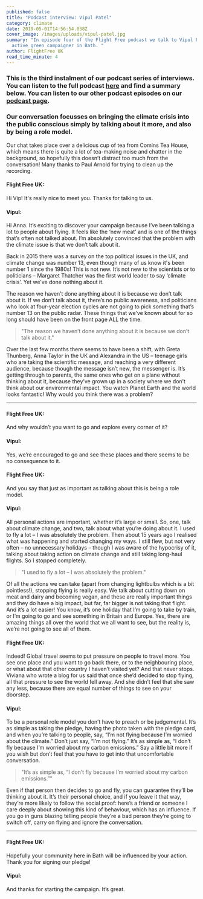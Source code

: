 ```yaml
---
published: false
title: "Podcast interview: Vipul Patel"
category: climate
date: 2019-05-01T14:56:54.038Z
cover_image: /images/uploads/vipul-patel.jpg
summary: "In episode four of the Flight Free podcast we talk to Vipul Patel, an
  active green campaigner in Bath. "
author: FlightFree UK
read_time_minute: 4
---
```

### This is the third instalment of our podcast series of interviews. You can listen to the full podcas[](https://www.flightfree.co.uk/podcast/episode/c2c15969/vipul-patel)t [here](https://soundcloud.com/info-728724237/vipul-patel) and find a summary below. You can listen to our other podcast episodes on our [podcast page](https://flightfree.co.uk/podcast/).

### Our conversation focusses on bringing the climate crisis into the public conscious simply by talking about it more, and also by being a role model.

 Our chat takes place over a delicious cup of tea from Comins Tea House, which means there is quite a lot of tea-making noise and chatter in the background, so hopefully this doesn’t distract too much from the conversation! Many thanks to Paul Arnold for trying to clean up the recording.

#### **Flight Free UK:**

Hi Vip! It's really nice to meet you. Thanks for talking to us.

#### **Vipul:**

Hi Anna. It’s exciting to discover your campaign because I’ve been talking a lot to people about flying. It feels like the ‘new meat’ and is one of the things that’s often not talked about. I’m absolutely convinced that the problem with the climate issue is that we don’t talk about it. 

Back in 2015 there was a survey on the top political issues in the UK, and climate change was number 13, even though many of us know it's been number 1 since the 1980s! This is not new. It’s not new to the scientists or to politicians – Margaret Thatcher was the first world leader to say ‘climate crisis’. Yet we’ve done nothing about it.

The reason we haven’t done anything about it is because we don’t talk about it. If we don’t talk about it, there’s no public awareness, and politicians who look at four-year election cycles are not going to pick something that’s number 13 on the public radar. These things that we’ve known about for so long should have been on the front page ALL the time.

> "The reason we haven’t done anything about it is because we don’t talk about it."

Over the last few months there seems to have been a shift, with Greta Thunberg, Anna Taylor in the UK and Alexandra in the US – teenage girls who are taking the scientific message, and reaching a very different audience, because though the message isn’t new, the messenger is. It’s getting through to parents, the same ones who get on a plane without thinking about it, because they’ve grown up in a society where we don’t think about our environmental impact. You watch Planet Earth and the world looks fantastic! Why would you think there was a problem? 

- - -

#### Flight Free UK:

And why wouldn’t you want to go and explore every corner of it? 

#### **Vipul:**

Yes, we’re encouraged to go and see these places and there seems to be no consequence to it.

#### **Flight Free UK:**

And you say that just as important as talking about this is being a role model.

#### **Vipul:**

All personal actions are important, whether it’s large or small. So, one, talk about climate change, and two, talk about what you’re doing about it. I used to fly a lot – I was absolutely the problem. Then about 15 years ago I realised what was happening and started changing my ways. I still flew, but not very often – no unnecessary holidays – though I was aware of the hypocrisy of it, talking about taking action on climate change and still taking long-haul flights. So I stopped completely. 

> "I used to fly a lot – I was absolutely the problem."

Of all the actions we can take (apart from changing lightbulbs which is a bit pointless!), stopping flying is really easy. We talk about cutting down on meat and dairy and becoming vegan, and these are really important things and they do have a big impact, but far, far bigger is not taking that flight. And it’s a lot easier! You know, it’s one holiday that I’m going to take by train, or I’m going to go and see something in Britain and Europe. Yes, there are amazing things all over the world that we all want to see, but the reality is, we’re not going to see all of them.

#### **Flight Free UK:**

 Indeed! Global travel seems to put pressure on people to travel more. You see one place and you want to go back there, or to the neighbouring place, or what about that other country I haven’t visited yet? And that never stops. Viviana who wrote a blog for us said that once she’d decided to stop flying, all that pressure to see the world fell away. And she didn’t feel that she saw any less, because there are equal number of things to see on your doorstep.

#### **Vipul:**

To be a personal role model you don’t have to preach or be judgemental. It’s as simple as taking the pledge, having the photo taken with the pledge card, and when you’re talking to people, say, “I’m not flying because I’m worried about the climate.” Don’t just say, “I’m not flying.” It’s as simple as, “I don’t fly because I’m worried about my carbon emissions.” Say a little bit more if you wish but don’t feel that you have to get into that uncomfortable conversation. 

> "It’s as simple as, “I don’t fly because I’m worried about my carbon emissions.”"

Even if that person then decides to go and fly, you can guarantee they’ll be thinking about it. It’s their personal choice, and if you leave it that way, they’re more likely to follow the social proof: here’s a friend or someone I care deeply about showing this kind of behaviour, which has an influence. If you go in guns blazing telling people they’re a bad person they’re going to switch off, carry on flying and ignore the conversation.

- - -

#### **Flight Free UK:**

Hopefully your community here in Bath will be influenced by your action. Thank you for signing our pledge!

#### **Vipul:**

And thanks for starting the campaign. It’s great.